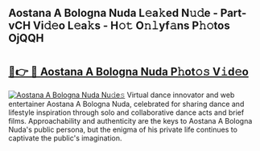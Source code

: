## Aostana A Bologna Nuda L𝚎a𝚔ed N𝚞𝚍e - Part-vCH Vi𝚍𝚎o L𝚎a𝚔s - H𝚘𝚝 O𝚗𝚕yf𝚊ns P𝚑𝚘tos OjQQH

# <h2><a href="http://kf90jv6.oniu.top/?m=Aostana+A+Bologna+Nuda">🔗👉 🔴 Aostana A Bologna Nuda P𝚑ot𝚘𝚜 V𝚒d𝚎o</a></h2>

[![Aostana A Bologna Nuda Nu𝚍e𝚜](https://i.imgur.com/0qMVB7G.gif)](http://kf90jv6.oniu.top/?m=Aostana+A+Bologna+Nuda)
Virtual dance innovator and web entertainer Aostana A Bologna Nuda, celebrated for sharing dance and lifestyle inspiration through solo and collaborative dance acts and brief films. Approachability and authenticity are the keys to Aostana A Bologna Nuda's public persona, but the enigma of his private life continues to captivate the public's imagination.  
